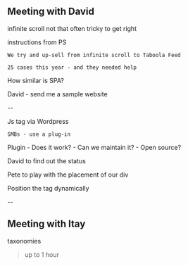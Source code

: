 Meeting with David
------------------

infinite scroll
    not that often
    tricky to get right

instructions from PS

    We try and up-sell from infinite scroll to Taboola Feed

    25 cases this year - and they needed help

How similar is SPA?


David - send me a sample website

--

Js tag via Wordpress

    SMBs - use a plug-in

Plugin 
    - Does it work?
    - Can we maintain it?
    - Open source?

David to find out the status

Pete to play with the placement of our div

Position the tag dynamically

--

Meeting with Itay
-----------------

taxonomies


> up to 1 hour







